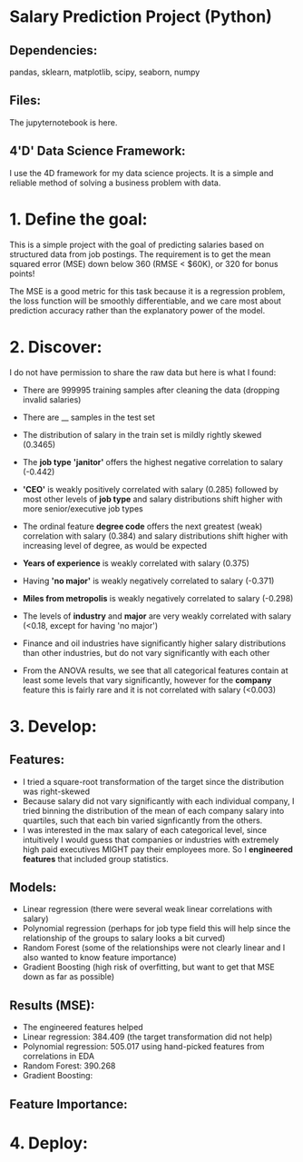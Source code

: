 # Salary Prediction Project (Python)

## Dependencies: 
pandas, sklearn, matplotlib, scipy, seaborn, numpy

## Files:
The jupyternotebook is here. 

## 4'D' Data Science Framework: 
I use the 4D framework for my data science projects. It is a simple and reliable method of solving a business problem with data.

# 1. Define the goal: 
This is a simple project with the goal of predicting salaries based on structured data from job postings. The requirement is to get the mean squared error (MSE) down below 360 (RMSE < $60K), or 320 for bonus points!

The MSE is a good metric for this task because it is a regression problem, the loss function will be smoothly differentiable, and we care most about prediction accuracy rather than the explanatory power of the model.

# 2. Discover:
I do not have permission to share the raw data but here is what I found:
* There are 999995 training samples after cleaning the data (dropping invalid salaries)
* There are __ samples in the test set
* The distribution of salary in the train set is mildly rightly skewed (0.3465)

* The **job type** **'janitor'** offers the highest negative correlation to salary (-0.442) 
* **'CEO'** is weakly positively correlated with salary (0.285) followed by most other levels of **job type** and salary distributions shift higher with more senior/executive job types
* The ordinal feature **degree code** offers the next greatest (weak) correlation with salary (0.384) and salary distributions shift higher with increasing level of degree, as would be expected
* **Years of experience** is weakly correlated with salary (0.375)
* Having **'no major'** is weakly negatively correlated to salary (-0.371)
* **Miles from metropolis** is weakly negatively correlated to salary (-0.298)
* The levels of **industry** and **major** are very weakly correlated with salary (<0.18, except for having 'no major')
* Finance and oil industries have significantly higher salary distributions than other industries, but do not vary significantly with each other
* From the ANOVA results, we see that all categorical features contain at least some levels that vary significantly, however for the **company**  feature this is fairly rare and it is not correlated with salary (<0.003)


# 3. Develop:
## Features:
- I tried a square-root transformation of the target since the distribution was right-skewed
- Because salary did not vary significantly with each individual company, I tried binning the distribution of the mean of each company salary into quartiles, such that each bin varied signficantly from the others.
- I was interested in the max salary of each categorical level, since intuitively I would guess that companies or industries with extremely high paid executives MIGHT pay their employees more. So I **engineered features** that included group statistics. 

## Models:
* Linear regression (there were several weak linear correlations with salary)
* Polynomial regression (perhaps for job type field this will help since the relationship of the groups to salary looks a bit curved)
* Random Forest (some of the relationships were not clearly linear and I also wanted to know feature importance)
* Gradient Boosting (high risk of overfitting, but want to get that MSE down as far as possible)

## Results (MSE):
* The engineered features helped
* Linear regression: 384.409 (the target transformation did not help)
* Polynomial regression: 505.017 using hand-picked features from correlations in EDA
* Random Forest: 390.268
* Gradient Boosting: 

## Feature Importance:


# 4. Deploy:


